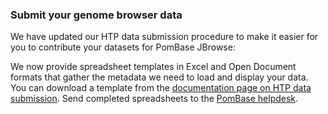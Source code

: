 ### Submit your genome browser data
<!-- newsfeed_thumbnail: browser.png -->

We have updated our HTP data submission procedure to make it easier
for you to contribute your datasets for PomBase JBrowse:

We now provide spreadsheet templates in Excel and Open Document
formats that gather the metadata we need to load and display your
data. You can download a template from the [documentation page on HTP
data submission](https://www.pombase.org/documentation/data-submission-form-for-HTP-sequence-linked-data). Send
completed spreadsheets to the [PomBase helpdesk](mailto:helpdesk@pombase.org).
